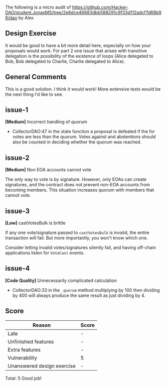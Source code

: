 The following is a micro audit of https://github.com/Hacker-DAO/student.JonasMS/tree/2e6dce46683dbb588291c9f33d112adcf7d68b96/dao by Alex

## Design Exercise

It would be good to have a bit more detail here, especially on how your proposals would work. For part 2 one issue that arises with transitive delegation is the possibility of the existence of loops (Alice delegated to Bob, Bob delegated to Charlie, Charlie delegated to Alice).


## General Comments

This is a good solution. I think it would work! More extensive tests would be the next thing I'd like to see.


## issue-1

**[Medium]** Incorrect handling of quorum

- CollectorDAO:47 in the state function a proposal is defeated if the for votes are less than the quorum. Votes against and abstentions should also be counted in deciding whether the quorum was reached.


## issue-2

**[Medium]** Non EOA accounts cannot vote

The only way to vote is by signature. However, only EOAs can create signatures, and the contract does not prevent non-EOA accounts from becoming members. This situation increases quorum with members that cannot vote.


## issue-3

**[Low]** castVotesBulk is brittle

If any one vote/signature passed to `castVotesBulk` is invalid, the entire transaction will fail. But more importantly, you won't know which one.

Consider letting invalid votes/signatures silently fail, and having off-chain applications listen for `VoteCast` events.


## issue-4

**[Code Quality]** Unnecessarily complicated calculation

- CollectorDAO:33 in the `_quorum` method multiplying by 100 then dividing by 400 will always produce the same result as just dividing by 4.
    


## Score

| Reason | Score |
|-|-|
| Late                       | - |
| Unfinished features        | - |
| Extra features             | - |
| Vulnerability              | 5 |
| Unanswered design exercise | - |

Total: 5
Good job!
